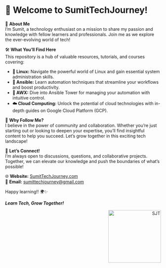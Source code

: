 
<!---
SumitTechJourney/SumitTechJourney is a ✨ special ✨ repository because its `README.md` (this file) appears on your GitHub profile.
You can click the Preview link to take a look at your changes.
--->

# 🚀 Welcome to SumitTechJourney!


🌟 **About Me** <br>
I’m Sumit, a technology enthusiast on a mission to share my passion and knowledge with fellow learners and professionals. Join me as we explore the ever-evolving world of tech!

🛠️ **What You’ll Find Here**  
This repository is a hub of valuable resources, tutorials, and courses covering:
- **🐧 Linux:** Navigate the powerful world of Linux and gain essential system administration skills.
- **🚀 Ansible:** Learn automation techniques that streamline your workflows and boost productivity.
- **🔄 AWX:** Dive into Ansible Tower for managing your automation with intuitive control.
- **☁️ Cloud Computing:** Unlock the potential of cloud technologies with in-depth guides on Google Cloud Platform (GCP).

🌈 **Why Follow Me?**  
I believe in the power of community and collaboration. Whether you’re just starting out or looking to deepen your expertise, you’ll find insightful content to help you succeed. Let’s grow together in this exciting tech landscape!

🤝 **Let’s Connect!**  
I’m always open to discussions, questions, and collaborative projects. Together, we can elevate our knowledge and push the boundaries of what’s possible!

🌐 **Website:** [SumitTechJourney.com](https://sumittechjourney.com)  
📧 **Email:** [sumittechjourney@gmail.com](mailto:sumittechjourney@gmail.com)

Happy learning!! 🌍✨

****_Learn Tech, Grow Together!_****

<div style="text-align: right;">
    <img src="https://i.ibb.co/BwFWTFc/cropped-logo.png" alt="SJT" width="170" />
</div>

